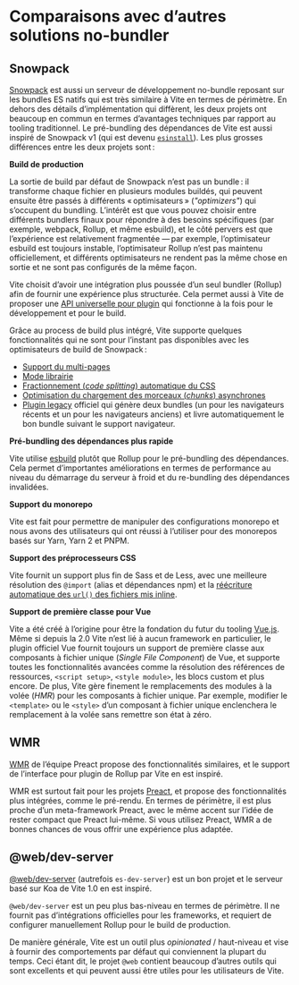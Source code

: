 # Comparaisons avec d’autres solutions no-bundler

## Snowpack

[Snowpack](https://www.snowpack.dev/) est aussi un serveur de développement no-bundle reposant sur les bundles ES natifs qui est très similaire à Vite en termes de périmètre. En dehors des détails d’implémentation qui diffèrent, les deux projets ont beaucoup en commun en termes d’avantages techniques par rapport au tooling traditionnel. Le pré-bundling des dépendances de Vite est aussi inspiré de Snowpack v1 (qui est devenu [`esinstall`](https://github.com/snowpackjs/snowpack/tree/main/esinstall)). Les plus grosses différences entre les deux projets sont :

**Build de production**

La sortie de build par défaut de Snowpack n’est pas un bundle : il transforme chaque fichier en plusieurs modules buildés, qui peuvent ensuite être passés à différents « optimisateurs » (_"optimizers"_) qui s’occupent du bundling. L’intérêt est que vous pouvez choisir entre différents bundlers finaux pour répondre à des besoins spécifiques (par exemple, webpack, Rollup, et même esbuild), et le côté pervers est que l’expérience est relativement fragmentée — par exemple, l’optimisateur esbuild est toujours instable, l’optimisateur Rollup n’est pas maintenu officiellement, et différents optimisateurs ne rendent pas la même chose en sortie et ne sont pas configurés de la même façon.

Vite choisit d’avoir une intégration plus poussée d’un seul bundler (Rollup) afin de fournir une expérience plus structurée. Cela permet aussi à Vite de proposer une [API universelle pour plugin](./api-plugin) qui fonctionne à la fois pour le développement et pour le build.

Grâce au process de build plus intégré, Vite supporte quelques fonctionnalités qui ne sont pour l’instant pas disponibles avec les optimisateurs de build de Snowpack :

- [Support du multi-pages](./build#application-multi-pages)
- [Mode librairie](./build#mode-librairie)
- [Fractionnement (_code splitting_) automatique du CSS](./features#fractionnement-code-splitting-du-css)
- [Optimisation du chargement des morceaux (_chunks_) asynchrones](./features#optimisation-du-chargement-des-morceaux-asynchrones)
- [Plugin legacy](https://github.com/vitejs/vite/tree/main/packages/plugin-legacy) officiel qui génère deux bundles (un pour les navigateurs récents et un pour les navigateurs anciens) et livre automatiquement le bon bundle suivant le support navigateur.

**Pré-bundling des dépendances plus rapide**

Vite utilise [esbuild](https://esbuild.github.io/) plutôt que Rollup pour le pré-bundling des dépendances. Cela permet d’importantes améliorations en termes de performance au niveau du démarrage du serveur à froid et du re-bundling des dépendances invalidées.

**Support du monorepo**

Vite est fait pour permettre de manipuler des configurations monorepo et nous avons des utilisateurs qui ont réussi à l’utiliser pour des monorepos basés sur Yarn, Yarn 2 et PNPM.

**Support des préprocesseurs CSS**

Vite fournit un support plus fin de Sass et de Less, avec une meilleure résolution des `@import` (alias et dépendances npm) et la [réécriture automatique des `url()` des fichiers mis inline](./features#mise-inline-et-reecriture-de-la-base-pour-import).

**Support de première classe pour Vue**

Vite a été créé à l’origine pour être la fondation du futur du tooling [Vue.js](https://vuejs.org/). Même si depuis la 2.0 Vite n’est lié à aucun framework en particulier, le plugin officiel Vue fournit toujours un support de première classe aux composants à fichier unique (_Single File Component_) de Vue, et supporte toutes les fonctionnalités avancées comme la résolution des références de ressources, `<script setup>`, `<style module>`, les blocs custom et plus encore. De plus, Vite gère finement le remplacements des modules à la volée (_HMR_) pour les composants à fichier unique. Par exemple, modifier le `<template>` ou le `<style>` d’un composant à fichier unique enclenchera le remplacement à la volée sans remettre son état à zéro.

## WMR

[WMR](https://github.com/preactjs/wmr) de l’équipe Preact propose des fonctionnalités similaires, et le support de l’interface pour plugin de Rollup par Vite en est inspiré.

WMR est surtout fait pour les projets [Preact](https://preactjs.com/), et propose des fonctionnalités plus intégrées, comme le pré-rendu. En termes de périmètre, il est plus proche d’un meta-framework Preact, avec le même accent sur l’idée de rester compact que Preact lui-même. Si vous utilisez Preact, WMR a de bonnes chances de vous offrir une expérience plus adaptée.

## @web/dev-server

[@web/dev-server](https://modern-web.dev/docs/dev-server/overview/) (autrefois `es-dev-server`) est un bon projet et le serveur basé sur Koa de Vite 1.0 en est inspiré.

`@web/dev-server` est un peu plus bas-niveau en termes de périmètre. Il ne fournit pas d’intégrations officielles pour les frameworks, et requiert de configurer manuellement Rollup pour le build de production.

De manière générale, Vite est un outil plus _opinionated_ / haut-niveau et vise à fournir des comportements par défaut qui conviennent la plupart du temps. Ceci étant dit, le projet `@web` contient beaucoup d’autres outils qui sont excellents et qui peuvent aussi être utiles pour les utilisateurs de Vite.
